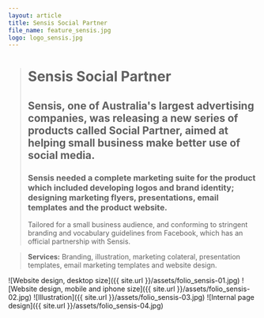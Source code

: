 ```yaml
---
layout: article
title: Sensis Social Partner
file_name: feature_sensis.jpg
logo: logo_sensis.jpg
---
```


> # Sensis Social Partner
> ## Sensis, one of Australia's largest advertising companies, was releasing a new series of products called Social Partner, aimed at helping small business make better use of social media.
> ### Sensis needed a complete marketing suite for the product which included developing logos and brand identity; designing marketing flyers, presentations, email templates and the product website.
> Tailored for a small business audience, and conforming to stringent branding and vocabulary guidelines from Facebook, which has an official partnership with Sensis.

> **Services:** Branding, illustration, marketing colateral, presentation templates, email marketing templates and website design.

![Website design, desktop size]({{ site.url }}/assets/folio_sensis-01.jpg)
![Website design, mobile and iphone size]({{ site.url }}/assets/folio_sensis-02.jpg)
![Illustration]({{ site.url }}/assets/folio_sensis-03.jpg)
![Internal page design]({{ site.url }}/assets/folio_sensis-04.jpg)


